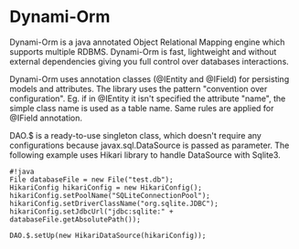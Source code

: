 # Dynami-Orm

Dynami-Orm is a java annotated Object Relational Mapping engine which supports multiple RDBMS. 
Dynami-Orm is fast, lightweight and without external dependencies giving you full control over databases interactions.

Dynami-Orm uses annotation classes (@IEntity and @IField) for persisting models and attributes. The library uses the pattern "convention over configuration". Eg. if in @IEntity it isn't specified the attribute "name", the simple class name is used as a table name. Same rules are applied for @IField annotation.

DAO.$ is a ready-to-use singleton class, which doesn't require any configurations because javax.sql.DataSource is passed as parameter. The following example uses Hikari library to handle DataSource with Sqlite3.

```
#!java
File databaseFile = new File("test.db");
HikariConfig hikariConfig = new HikariConfig();
hikariConfig.setPoolName("SQLiteConnectionPool");
hikariConfig.setDriverClassName("org.sqlite.JDBC");
hikariConfig.setJdbcUrl("jdbc:sqlite:" + databaseFile.getAbsolutePath());

DAO.$.setUp(new HikariDataSource(hikariConfig));
```
